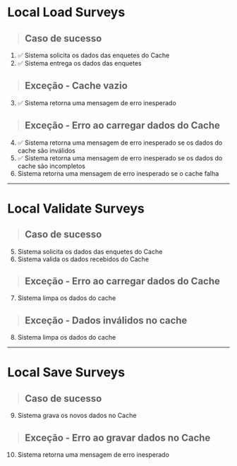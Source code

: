 # Local Load Surveys

> ## Caso de sucesso
1. ✅ Sistema solicita os dados das enquetes do Cache
2. ✅ Sistema entrega os dados das enquetes

> ## Exceção - Cache vazio
3. ✅ Sistema retorna uma mensagem de erro inesperado

> ## Exceção - Erro ao carregar dados do Cache
4. ✅ Sistema retorna uma mensagem de erro inesperado se os dados do cache são inválidos
5. ✅ Sistema retorna uma mensagem de erro inesperado se os dados do cache são incompletos
6. Sistema retorna uma mensagem de erro inesperado se o cache falha


---

# Local Validate Surveys

> ## Caso de sucesso
5.  Sistema solicita os dados das enquetes do Cache
6.  Sistema valida os dados recebidos do Cache

> ## Exceção - Erro ao carregar dados do Cache
7.  Sistema limpa os dados do cache

> ## Exceção - Dados inválidos no cache
8.  Sistema limpa os dados do cache

---

# Local Save Surveys

> ## Caso de sucesso
9.  Sistema grava os novos dados no Cache

> ## Exceção - Erro ao gravar dados no Cache
10.  Sistema retorna uma mensagem de erro inesperado